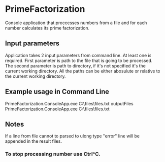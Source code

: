 # PrimeFactorization
Console application that proccesses numbers from a file and for each number calculates its prime factorization.


## Input parameters
Application takes 2 input parameters from command line. 
At least one is required.
First parameter is path to the file that is going to be processed.
The second parameter is path to directory, if it's not specified it's the current working directory.
All the paths can be either abosulute or relative to the current working directory.

## Example usage in Command Line
PrimeFactorization.ConsoleApp.exe C:\files\files.txt outputFiles  
PrimeFactorization.ConsoleApp.exe C:\files\files.txt  

## Notes
If a line from file cannot to parsed to ulong type "error" line will be appended in the result files.

### To stop processing number use Ctrl^C.

